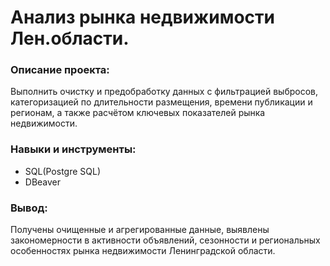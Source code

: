 # Анализ рынка недвижимости Лен.области.

### Описание проекта:
Выполнить очистку и предобработку данных с фильтрацией выбросов, категоризацией по длительности размещения, времени публикации и регионам, а также расчётом ключевых показателей рынка недвижимости.

### Навыки и инструменты:
* SQL(Postgre SQL)
* DBeaver

### Вывод:
Получены очищенные и агрегированные данные, выявлены закономерности в активности объявлений, сезонности и региональных особенностях рынка недвижимости Ленинградской области.
